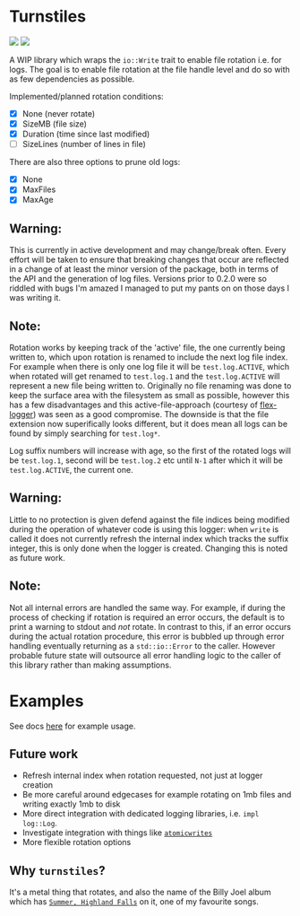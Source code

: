 # Turnstiles

<a href="https://github.com/Zylatis/turnstiles/actions/workflows/rust.yml"><img src="https://github.com/Zylatis/turnstiles/actions/workflows/rust.yml/badge.svg" /></a>
<a href="https://crates.io/crates/turnstiles"><img src="https://raster.shields.io/crates/v/turnstiles.png" /></a>

A WIP library which wraps the `io::Write` trait to enable file rotation i.e. for logs. The goal is to enable file rotation at the file handle level and do so with as few dependencies as possible.

Implemented/planned rotation conditions:
- [x] None (never rotate)
- [x] SizeMB (file size)
- [x] Duration (time since last modified)
- [ ] SizeLines (number of lines in file) 

There are also three options to prune old logs:
- [x] None
- [x] MaxFiles
- [x] MaxAge

## Warning:
This is currently in active development and may change/break often. Every effort will be taken to ensure that breaking changes that occur are reflected in a change of at least the minor version of the package, both in terms of the API and the generation of log files. Versions prior to 0.2.0 were so riddled with bugs I'm amazed I managed to put my pants on on those days I was writing it.

## Note:
Rotation works by keeping track of the 'active' file, the one currently being written to, which upon rotation is renamed to include the next log file index. For example when there is only one log file it will be `test.log.ACTIVE`, which when rotated will get renamed to `test.log.1` and the `test.log.ACTIVE` will represent a new file being written to. Originally no file renaming was done to keep the surface area with the filesystem as small as possible, however this has a few disadvantages and this active-file-approach (courtesy of [flex-logger](https://docs.rs/flexi_logger/latest/flexi_logger/)) was seen as a good compromise. The downside is that the file extension now superifically looks different, but it does mean all logs can be found by simply searching for `test.log*`. 

Log suffix numbers will increase with age, so the first of the rotated logs will be `test.log.1`, second will be `test.log.2` etc until `N-1` after which it will be `test.log.ACTIVE`, the current one.  

## Warning:
Little to no protection is given defend against the file indices being modified during the operation of whatever code is using this logger: when `write` is called it does not currently refresh the internal index which tracks the suffix integer, this is only done when the logger is created. Changing this is noted as future work.

## Note:
Not all internal errors are handled the same way. For example, if during the process of checking if rotation is required an error occurs, the default is to print a warning to stdout and _not_ rotate. In contrast to this, if an error occurs during the actual rotation procedure, this error is bubbled up through error handling eventually returning as a `std::io::Error` to the caller. However probable future state will outsource all error handling logic to the caller of this library rather than making assumptions.

# Examples
See docs [here](https://docs.rs/turnstiles/latest/turnstiles/) for example usage. 

## Future work
- Refresh internal index when rotation requested, not just at logger creation
- Be more careful around edgecases for example rotating on 1mb files and writing exactly 1mb to disk
- More direct integration with dedicated logging libraries, i.e. `impl log::Log`.
- Investigate integration with things like [`atomicwrites`](https://crates.io/crates/atomicwrites)
- More flexible rotation options
## Why `turnstiles`?
It's a metal thing that rotates, and also the name of the Billy Joel album which has [`Summer, Highland Falls`](https://youtu.be/WsNhuJypNjM) on it, one of my favourite songs.